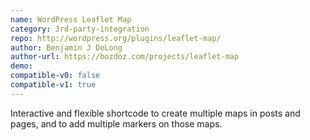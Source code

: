 ```yaml
---
name: WordPress Leaflet Map
category: 3rd-party-integration
repo: http://wordpress.org/plugins/leaflet-map/
author: Benjamin J DeLong
author-url: https://bozdoz.com/projects/leaflet-map
demo: 
compatible-v0: false
compatible-v1: true
---
```


Interactive and flexible shortcode to create multiple maps in posts and pages,			and to add multiple markers on those maps.
